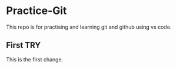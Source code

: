 # Practice-Git

This repo is for practising and learning git and github using vs code.

## First TRY

This is the first change.